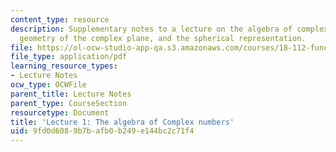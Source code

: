 ```yaml
---
content_type: resource
description: Supplementary notes to a lecture on the algebra of complex numbers, the
  geometry of the complex plane, and the spherical representation.
file: https://ol-ocw-studio-app-qa.s3.amazonaws.com/courses/18-112-functions-of-a-complex-variable-fall-2008/9fd0d6089b7bafb0b249e144bc2c71f4_lecture1.pdf
file_type: application/pdf
learning_resource_types:
- Lecture Notes
ocw_type: OCWFile
parent_title: Lecture Notes
parent_type: CourseSection
resourcetype: Document
title: 'Lecture 1: The algebra of Complex numbers'
uid: 9fd0d608-9b7b-afb0-b249-e144bc2c71f4
---
```

